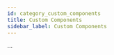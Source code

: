 ```yaml
---
id: category_custom_components
title: Custom Components
sidebar_label: Custom Components
---
```


...